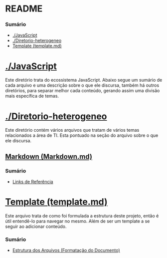 # README

### Sumário

- [./JavaScript](#javascript)
- [./Diretorio-heterogeneo](#diretorio-heterogeneo)
- [Template (template.md)](#template)

# <a id="javascript">[./JavaScript](./JavaScript/)</a>

Este diretório trata do ecossistema JavaScript. Abaixo segue um sumário de cada arquivo e uma descrição sobre o que ele discursa, também há outros diretórios, para separar melhor cada conteúdo, gerando assim uma divisão mais específica de temas.

# <a id="diretorio-heterogeneo">[./Diretorio-heterogeneo](./Diretorio-heterogeneo/)</a>

Este diretório contém vários arquivos que tratam de vários temas relacionados a área de TI. Esta pontuado na seção do arquivo sobre o que ele discursa.

## [Markdown (Markdown.md)](./Diretorio-heterogeneo/Markdown.md)

<!-- Breve descrição do arquivo, além de pontuar de forma resumida o que é Markdown. -->

### Sumário

- [Links de Referência](./Diretorio-heterogeneo/Markdown.md#links-referencia)

# <a id="template">[Template (template.md)](template.md)</a>

Este arquivo trata de como foi formulada a estrutura deste projeto, então é útil entendê-lo para navegar no mesmo. Além de ser um template a se seguir ao adicionar conteúdo.

### Sumário

- [Estrutura dos Arquivos (Formatação do Documento)](template.md#estrutura-arquivos)